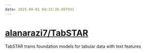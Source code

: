 ```yaml
---
date: 2025-08-01 04:15:39.897931
---
```


# [alanarazi7/TabSTAR](https://github.com/alanarazi7/TabSTAR)

TabSTAR trains foundation models for tabular data with text features